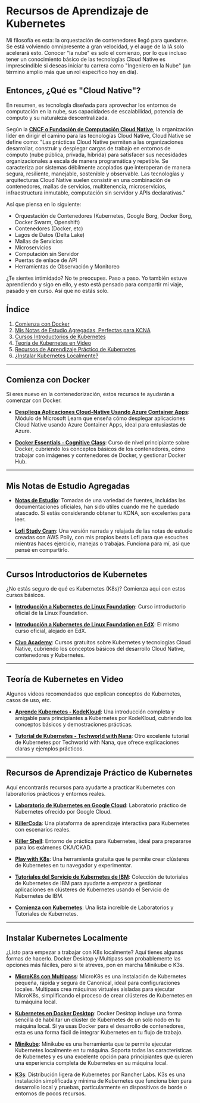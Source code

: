 # Recursos de Aprendizaje de Kubernetes

Mi filosofía es esta: la orquestación de contenedores llegó para quedarse. Se está volviendo omnipresente a gran velocidad, y el auge de la IA solo acelerará esto. Conocer "la nube" es solo el comienzo, por lo que incluso tener un conocimiento básico de las tecnologías Cloud Native es imprescindible si deseas iniciar tu carrera como "Ingeniero en la Nube" (un término amplio más que un rol específico hoy en día).

## Entonces, ¿Qué es "Cloud Native"?
En resumen, es tecnología diseñada para aprovechar los entornos de computación en la nube, sus capacidades de escalabilidad, potencia de cómputo y su naturaleza descentralizada.

Según la **[CNCF o Fundación de Computación Cloud Native](https://www.cncf.io)**, la organización líder en dirigir el camino para las tecnologías Cloud Native, Cloud Native se define como:
"Las prácticas Cloud Native permiten a las organizaciones desarrollar, construir y desplegar cargas de trabajo en entornos de cómputo (nube pública, privada, híbrida) para satisfacer sus necesidades organizacionales a escala de manera programática y repetible. Se caracteriza por sistemas débilmente acoplados que interoperan de manera segura, resiliente, manejable, sostenible y observable. Las tecnologías y arquitecturas Cloud Native suelen consistir en una combinación de contenedores, mallas de servicios, multitenencia, microservicios, infraestructura inmutable, computación sin servidor y APIs declarativas."

Así que piensa en lo siguiente:
- Orquestación de Contenedores (Kubernetes, Google Borg, Docker Borg, Docker Swarm, Openshift)
- Contenedores (Docker, etc)
- Lagos de Datos (Delta Lake)
- Mallas de Servicios
- Microservicios
- Computación sin Servidor
- Puertas de enlace de API
- Herramientas de Observación y Monitoreo

¿Te sientes intimidado? No te preocupes. Paso a paso. Yo también estuve aprendiendo y sigo en ello, y esto está pensado para compartir mi viaje, pasado y en curso. Así que no estás solo.

## Índice
1. [Comienza con Docker](#comienza-con-docker)
2. [Mis Notas de Estudio Agregadas, Perfectas para KCNA](#mis-notas-de-estudio-agregadas)
3. [Cursos Introductorios de Kubernetes](#cursos-introductorios-de-kubernetes)
4. [Teoría de Kubernetes en Video](#teoría-de-kubernetes-en-video)
5. [Recursos de Aprendizaje Práctico de Kubernetes](#recursos-de-aprendizaje-práctico-de-kubernetes)
6. [¿Instalar Kubernetes Localmente?](#instalar-kubernetes-localmente)

---

## Comienza con Docker
Si eres nuevo en la contenedorización, estos recursos te ayudarán a comenzar con Docker.

- **[Despliega Aplicaciones Cloud-Native Usando Azure Container Apps](https://learn.microsoft.com/en-us/credentials/applied-skills/deploy-cloud-native-apps-using-azure-container-apps/)**: Módulo de Microsoft Learn que enseña cómo desplegar aplicaciones Cloud Native usando Azure Container Apps, ideal para entusiastas de Azure.

- **[Docker Essentials - Cognitive Class](https://cognitiveclass.ai/courses/docker-essentials)**: Curso de nivel principiante sobre Docker, cubriendo los conceptos básicos de los contenedores, cómo trabajar con imágenes y contenedores de Docker, y gestionar Docker Hub.

---

## Mis Notas de Estudio Agregadas
- **[Notas de Estudio](https://github.com/catinahat85/gitgudatcloudnative/blob/70f4545885a26737713b22d0980f54445fcb4451/learning-resources/Kubernetes%20Cloud%20Native%20Study%20Guide.pdf)**: Tomadas de una variedad de fuentes, incluidas las documentaciones oficiales, han sido útiles cuando me he quedado atascado. Si estás considerando obtener tu KCNA, son excelentes para leer.

- **[Lofi Study Cram](https://www.youtube.com/watch?v=ipDBBMcSJDM&ab_channel=CloudFiBeats)**: Una versión narrada y relajada de las notas de estudio creadas con AWS Polly, con mis propios beats Lofi para que escuches mientras haces ejercicio, manejas o trabajas. Funciona para mí, así que pensé en compartirlo.

---

## Cursos Introductorios de Kubernetes
¿No estás seguro de qué es Kubernetes (K8s)? Comienza aquí con estos cursos básicos.

- **[Introducción a Kubernetes de Linux Foundation](https://training.linuxfoundation.org/training/introduction-to-kubernetes/)**: Curso introductorio oficial de la Linux Foundation.
  
- **[Introducción a Kubernetes de Linux Foundation en EdX](https://www.edx.org/learn/kubernetes/the-linux-foundation-introduction-to-kubernetes)**: El mismo curso oficial, alojado en EdX.

- **[Civo Academy](https://www.civo.com/academy)**: Cursos gratuitos sobre Kubernetes y tecnologías Cloud Native, cubriendo los conceptos básicos del desarrollo Cloud Native, contenedores y Kubernetes.

---

## Teoría de Kubernetes en Video
Algunos videos recomendados que explican conceptos de Kubernetes, casos de uso, etc.

- **[Aprende Kubernetes - KodeKloud](https://youtu.be/XuSQU5Grv1g?si=cRYIMRJ74BC4FiT0)**: Una introducción completa y amigable para principiantes a Kubernetes por KodeKloud, cubriendo los conceptos básicos y demostraciones prácticas.

- **[Tutorial de Kubernetes - Techworld with Nana](https://youtu.be/X48VuDVv0do?si=WtiwUqi1CHDnJum_)**: Otro excelente tutorial de Kubernetes por Techworld with Nana, que ofrece explicaciones claras y ejemplos prácticos.

---

## Recursos de Aprendizaje Práctico de Kubernetes
Aquí encontrarás recursos para ayudarte a practicar Kubernetes con laboratorios prácticos y entornos reales.

- **[Laboratorio de Kubernetes en Google Cloud](https://www.cloudskillsboost.google/course_templates/783)**: Laboratorio práctico de Kubernetes ofrecido por Google Cloud.

- **[KillerCoda](https://killercoda.com/)**: Una plataforma de aprendizaje interactiva para Kubernetes con escenarios reales.

- **[Killer Shell](https://killer.sh/)**: Entorno de práctica para Kubernetes, ideal para prepararse para los exámenes CKA/CKAD.

- **[Play with K8s](https://labs.play-with-k8s.com/)**: Una herramienta gratuita que te permite crear clústeres de Kubernetes en tu navegador y experimentar.

- **[Tutoriales del Servicio de Kubernetes de IBM](https://www.ibm.com/products/kubernetes-service/kubernetes-tutorials)**: Colección de tutoriales de Kubernetes de IBM para ayudarte a empezar a gestionar aplicaciones en clústeres de Kubernetes usando el Servicio de Kubernetes de IBM.

- **[Comienza con Kubernetes](https://collabnix.github.io/kubelabs/)**: Una lista increíble de Laboratorios y Tutoriales de Kubernetes.

---

## Instalar Kubernetes Localmente
¿Listo para empezar a trabajar con K8s localmente? Aquí tienes algunas formas de hacerlo. Docker Desktop y Multipass son probablemente las opciones más fáciles, pero si te atreves, pon en marcha Minikube o K3s.

- **[MicroK8s con Multipass](https://microk8s.io/docs/install-multipass)**: MicroK8s es una instalación de Kubernetes pequeña, rápida y segura de Canonical, ideal para configuraciones locales. Multipass crea máquinas virtuales aisladas para ejecutar MicroK8s, simplificando el proceso de crear clústeres de Kubernetes en tu máquina local.

- **[Kubernetes en Docker Desktop](https://docs.docker.com/desktop/kubernetes/)**: Docker Desktop incluye una forma sencilla de habilitar un clúster de Kubernetes de un solo nodo en tu máquina local. Si ya usas Docker para el desarrollo de contenedores, esta es una forma fácil de integrar Kubernetes en tu flujo de trabajo.

- **[Minikube](https://minikube.sigs.k8s.io/docs/)**: Minikube es una herramienta que te permite ejecutar Kubernetes localmente en tu máquina. Soporta todas las características de Kubernetes y es una excelente opción para principiantes que quieren una experiencia completa de Kubernetes en su máquina local.

- **[K3s](https://k3s.io/)**: Distribución ligera de Kubernetes por Rancher Labs. K3s es una instalación simplificada y mínima de Kubernetes que funciona bien para desarrollo local y pruebas, particularmente en dispositivos de borde o entornos de pocos recursos.
